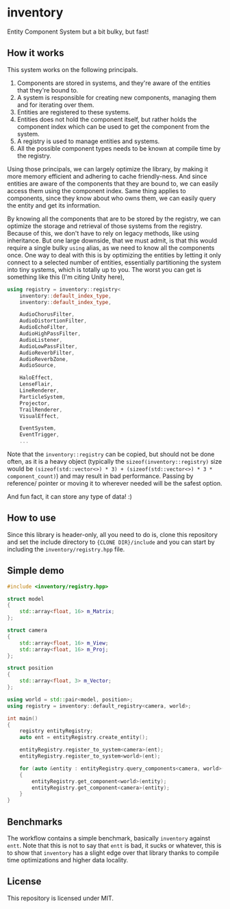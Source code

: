 # inventory

Entity Component System but a bit bulky, but fast!

## How it works

This system works on the following principals.

1. Components are stored in systems, and they're aware of the entities that they're bound to.
2. A system is responsible for creating new components, managing them and for iterating over them.
3. Entities are registered to these systems.
4. Entities does not hold the component itself, but rather holds the component index which can be used to get the component from the system.
5. A registry is used to manage entities and systems.
6. All the possible component types needs to be known at compile time by the registry.

Using those principals, we can largely optimize the library, by making it more memory efficient and adhering to cache friendly-ness. And
since entities are aware of the components that they are bound to, we can easily access them using the component index. Same thing applies to
components, since they know about who owns them, we can easily query the entity and get its information.

By knowing all the components that are to be stored by the registry, we can optimize the storage and retrieval of those systems from the
registry. Because of this, we don't have to rely on legacy methods, like using inheritance. But one large downside, that we must admit,
is that this would require a single bulky `using` alias, as we need to know all the components once. One way to deal with this is by
optimizing the entities by letting it only connect to a selected number of entities, essentially partitioning the system into tiny
systems, which is totally up to you. The worst you can get is something like this (I'm citing Unity here),

```cpp
using registry = inventory::registry<
    inventory::default_index_type,
    inventory::default_index_type, 

    AudioChorusFilter,
    AudioDistortionFilter,
    AudioEchoFilter,
    AudioHighPassFilter,
    AudioListener,
    AudioLowPassFilter,
    AudioReverbFilter,
    AudioReverbZone,
    AudioSource,

    HaloEffect,
    LenseFlair,
    LineRenderer,
    ParticleSystem,
    Projector, 
    TrailRenderer,
    VisualEffect,

    EventSystem,
    EventTrigger,
    ...
```

Note that the `inventory::registry` can be copied, but should not be done often, as it is a heavy object (typically the `sizeof(inventory::registry)`
size would be `(sizeof(std::vector<>) * 3) + (sizeof(std::vector<>) * 3 * component_count)`) and may result in bad performance. Passing by
reference/ pointer or moving it to wherever needed will be the safest option.

And fun fact, it can store any type of data! :)

## How to use

Since this library is header-only, all you need to do is, clone this repository and set the include
directory to `{CLONE DIR}/include` and you can start by including the `inventory/registry.hpp` file.

## Simple demo

```cpp
#include <inventory/registry.hpp>

struct model
{
    std::array<float, 16> m_Matrix;
};

struct camera
{
    std::array<float, 16> m_View;
    std::array<float, 16> m_Proj;
};

struct position
{
    std::array<float, 3> m_Vector;
};

using world = std::pair<model, position>;
using registry = inventory::default_registry<camera, world>;

int main()
{
    registry entityRegistry;
    auto ent = entityRegistry.create_entity();

    entityRegistry.register_to_system<camera>(ent);
    entityRegistry.register_to_system<world>(ent);

    for (auto &entity : entityRegistry.query_components<camera, world>())
    {
        entityRegistry.get_component<world>(entity);
        entityRegistry.get_component<camera>(entity);
    }
}
```

## Benchmarks

The workflow contains a simple benchmark, basically `inventory` against `entt`. Note that this is not to say that
`entt` is bad, it sucks or whatever, this is to show that `inventory` has a slight edge over that library thanks
to compile time optimizations and higher data locality.

## License

This repository is licensed under MIT.
